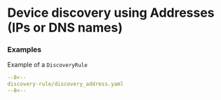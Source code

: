# Device discovery using Addresses (IPs or DNS names)

### Examples

Example of a `DiscoveryRule`

```yaml
--8<--
discovery-rule/discovery_address.yaml
--8<--
```